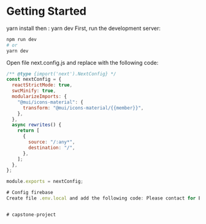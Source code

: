 
# Getting Started

yarn install then : yarn dev
First, run the development server:

```bash
npm run dev
# or
yarn dev
```

Open file next.config.js and replace with the following code:

```js
/** @type {import('next').NextConfig} */
const nextConfig = {
  reactStrictMode: true,
  swcMinify: true,
  modularizeImports: {
    "@mui/icons-material": {
      transform: "@mui/icons-material/{{member}}",
    },
  },
  async rewrites() {
    return [
      {
        source: "/:any*",
        destination: "/",
      },
    ];
  },
};

module.exports = nextConfig;

# Config firebase
Create file .env.local and add the following code: Please contact for ENV


# capstone-project

